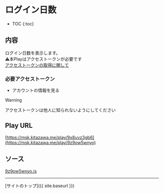 # ログイン日数

* TOC
{:toc}

## 内容
ログイン日数を表示します。  
⚠️本Playはアクセストークンが必要です  
[アクセストークンの取得に関して](https://misskey-hub.net/ja/docs/for-developers/api/token/)

### 必要アクセストークン
- アカウントの情報を見る 

> [!WARNING]
> アクセストークンは他人に知られないようにしてください

## Play URL

[https://msk.kitazawa.me/play/9x8uvz3gb6](https://msk.kitazawa.me/play/9z9ow5wnyo)

## ソース

[9z9ow5wnyo.is](https://github.com/elysion-pre/MisskeyPlay/blob/main/src/kitazawa/9z9ow5wnyo.is)

----

[サイトのトップ]({{ site.baseurl }})
